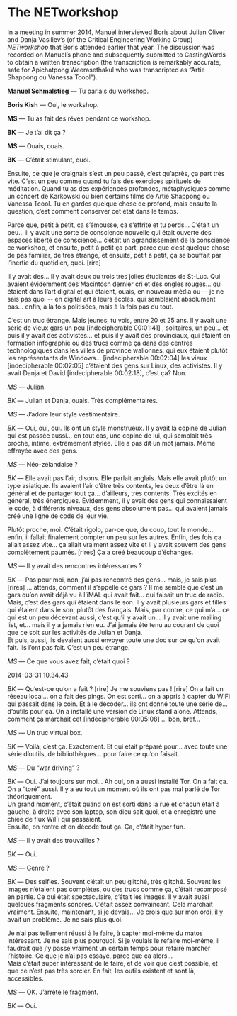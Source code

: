 # The NETworkshop

In a meeting in summer 2014, Manuel interviewed Boris about Julian Oliver and Danja Vasiliev’s (of the Critical Engineering Working Group) *NETworkshop* that Boris attended earlier that year. The discussion was recorded on Manuel’s phone and subsequently submitted to CastingWords to obtain a written transcription (the transcription is remarkably accurate, safe for Apichatpong Weerasethakul who was transcripted as “Artie Shappong ou Vanessa Tcool”).

**Manuel Schmalstieg** — Tu parlais du workshop.

**Boris Kish** — Oui, le workshop.

**MS** — Tu as fait des rêves pendant ce workshop.

**BK** — Je t’ai dit ça ?

**MS** — Ouais, ouais.

**BK** — C’était stimulant, quoi.

Ensuite, ce que je craignais s’est un peu passé, c’est qu’après, ça part très vite. C’est un peu comme quand tu fais des exercices spirituels de méditation. Quand tu as des expériences profondes, métaphysiques comme un concert de Karkowski ou bien certains films de Artie Shappong ou Vanessa Tcool. Tu en gardes quelque chose de profond, mais ensuite la question, c’est comment conserver cet état dans le temps.

Parce que, petit à petit, ça s’émousse, ça s’effrite et tu perds… C’était un peu… il y avait une sorte de conscience nouvelle qui était ouverte des espaces liberté de conscience… c’était un agrandissement de la conscience ce workshop, et ensuite, petit à petit ça part, parce que c’est quelque chose de pas familier, de très étrange, et ensuite, petit à petit, ça se bouffait par l’inertie du quotidien, quoi. [rire]

Il y avait des... il y avait deux ou trois très jolies étudiantes de St-Luc. Qui avaient évidemment des Macintosh dernier cri et des ongles rouges… qui étaient dans l’art digital et qui étaient, ouais, en nouveau média ou -- je ne sais pas quoi -- en digital art à leurs écoles, qui semblaient absolument pas… enfin, à la fois politisées, mais à la fois pas du tout.

C’est un truc étrange. Mais jeunes, tu vois, entre 20 et 25 ans. Il y avait une série de vieux gars un peu [indecipherable 00:01:41] , solitaires, un peu… et puis il y avait des activistes… et puis il y avait des provinciaux, qui étaient en formation infographie ou des trucs comme ça dans des centres technologiques dans les villes de province wallonnes, qui eux étaient plutôt les représentants de Windows… [indecipherable 00:02:04] les vieux [indecipherable 00:02:05] c’étaient des gens sur Linux, des activistes. Il y avait Danja et David [indecipherable 00:02:18], c’est ça? Non.

*MS* — Julian.

*BK* — Julian et Danja, ouais. Très complémentaires.

*MS* — J’adore leur style vestimentaire.

*BK* — Oui, oui, oui. Ils ont un style monstrueux. Il y avait la copine de Julian qui est passée aussi… en tout cas, une copine de lui, qui semblait très proche, intime, extrêmement stylée. Elle a pas dit un mot jamais. Même effrayée avec des gens.

*MS* — Néo-zélandaise ?

*BK* — Elle avait pas l’air, disons. Elle parlait anglais. Mais elle avait plutôt un type asiatique. Ils avaient l’air d’être très contents, les deux d’être là en général et de partager tout ça… d’ailleurs, très contents. Très excités en général, très énergiques. Évidemment, il y avait des gens qui connaissaient le code, à différents niveaux, des gens absolument pas… qui avaient jamais créé une ligne de code de leur vie.

Plutôt proche, moi. C’était rigolo, par-ce que, du coup, tout le monde… enfin, il fallait finalement compter un peu sur les autres. Enfin, des fois ça allait assez vite… ça allait vraiment assez vite et il y avait souvent des gens complètement paumés. [rires] Ça a créé beaucoup d’échanges.

*MS* — Il y avait des rencontres intéressantes ?

*BK* — Pas pour moi, non, j’ai pas rencontré des gens… mais, je sais plus [rires] … attends, comment il s’appelle ce gars ? Il me semble que c’est un gars qu’on avait déjà vu à l’iMAL qui avait fait… qui faisait un truc de radio. Mais, c’est des gars qui étaient dans le son. Il y avait plusieurs gars et filles qui étaient dans le son, plutôt des français. Mais, par contre, ce qui m’a… ce qui est un peu décevant aussi, c’est qu’il y avait un… il y avait une mailing list, et… mais il y a jamais rien eu. J’ai jamais été tenu au courant de quoi que ce soit sur les activités de Julian et Danja.  
Et puis, aussi, ils devaient aussi envoyer toute une doc sur ce qu’on avait fait. Ils l’ont pas fait. C’est un peu étrange.

*MS* — Ce que vous avez fait, c’était quoi ?

2014-03-31 10.34.43

*BK* — Qu’est-ce qu’on a fait ? [rire] Je me souviens pas ! [rire] On a fait un réseau local… on a fait des pings. On est sorti… on a appris à capter du WiFi qui passait dans le coin. Et à le décoder… ils ont donné toute une série de… d’outils pour ça. On a installé une version de Linux stand alone. Attends, comment ça marchait cet [indecipherable 00:05:08] … bon, bref…

*MS* — Un truc virtual box.

*BK* — Voilà, c’est ça. Exactement. Et qui était préparé pour… avec toute une série d’outils, de bibliothèques… pour faire ce qu’on faisait.

*MS* — Du “war driving” ?

*BK* — Oui. J’ai toujours sur moi… Ah oui, on a aussi installé Tor. On a fait ça. On a “toré” aussi. Il y a eu tout un moment où ils ont pas mal parlé de Tor théoriquement.  
Un grand moment, c’était quand on est sorti dans la rue et chacun était à gauche, à droite avec son laptop, son dieu sait quoi, et a enregistré une chiée de flux WiFi qui passaient.  
Ensuite, on rentre et on décode tout ça. Ça, c’était hyper fun.

*MS* — Il y avait des trouvailles ?

*BK* — Oui.

*MS* — Genre ?

*BK* — Des selfies. Souvent c’était un peu glitché, très glitché. Souvent les images n’étaient pas complètes, ou des trucs comme ça, c’était recomposé en partie. Ce qui était spectaculaire, c’était les images. Il y avait aussi quelques fragments sonores. C’était assez convaincant. Cela marchait vraiment. Ensuite, maintenant, si je devais… Je crois que sur mon ordi, il y avait un problème. Je ne sais plus quoi.

Je n’ai pas tellement réussi à le faire, à capter moi-même du matos intéressant. Je ne sais plus pourquoi. Si je voulais le refaire moi-même, il faudrait que j’y passe vraiment un certain temps pour refaire marcher l’histoire. Ce que je n’ai pas essayé, parce que ça alors…  
Mais c’était super intéressant de le faire, et de voir que c’est possible, et que ce n’est pas très sorcier. En fait, les outils existent et sont là, accessibles.

*MS* — OK. J’arrête le fragment.

*BK* — Oui.